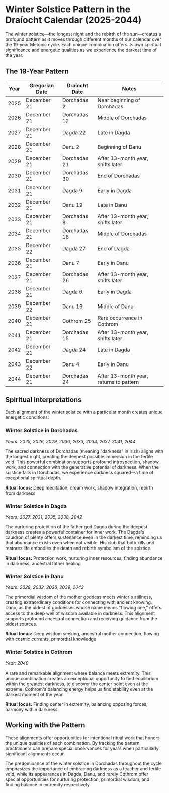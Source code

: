 # Winter Solstice Pattern in the Draíocht Calendar (2025-2044)

The winter solstice—the longest night and the rebirth of the sun—creates a profound pattern as it moves through different months of our calendar over the 19-year Metonic cycle. Each unique combination offers its own spiritual significance and energetic qualities as we experience the darkest time of the year.

## The 19-Year Pattern

| Year | Gregorian Date | Draíocht Date | Notes |
|------|----------------|---------------|-------|
| 2025 | December 21 | Dorchadas 2   | Near beginning of Dorchadas |
| 2026 | December 21 | Dorchadas 12  | Middle of Dorchadas |
| 2027 | December 21 | Dagda 22      | Late in Dagda |
| 2028 | December 21 | Danu 2        | Beginning of Danu |
| 2029 | December 21 | Dorchadas 21  | After 13-month year, shifts later |
| 2030 | December 21 | Dorchadas 30  | End of Dorchadas |
| 2031 | December 21 | Dagda 9       | Early in Dagda |
| 2032 | December 21 | Danu 19       | Late in Danu |
| 2033 | December 21 | Dorchadas 8   | After 13-month year, shifts later |
| 2034 | December 21 | Dorchadas 18  | Middle of Dorchadas |
| 2035 | December 22 | Dagda 27      | End of Dagda |
| 2036 | December 21 | Danu 7        | Early in Danu |
| 2037 | December 21 | Dorchadas 26  | After 13-month year, shifts later |
| 2038 | December 21 | Dagda 6       | Early in Dagda |
| 2039 | December 22 | Danu 16       | Middle of Danu |
| 2040 | December 21 | Cothrom 25    | Rare occurrence in Cothrom |
| 2041 | December 21 | Dorchadas 15  | After 13-month year, shifts later |
| 2042 | December 21 | Dagda 24      | Late in Dagda |
| 2043 | December 22 | Danu 4        | Early in Danu |
| 2044 | December 21 | Dorchadas 24  | After 13-month year, returns to pattern |

## Spiritual Interpretations

Each alignment of the winter solstice with a particular month creates unique energetic conditions:

### Winter Solstice in Dorchadas

*Years: 2025, 2026, 2029, 2030, 2033, 2034, 2037, 2041, 2044*

The sacred darkness of Dorchadas (meaning "darkness" in Irish) aligns with the longest night, creating the deepest possible immersion in the fertile void. This powerful combination supports profound introspection, shadow work, and connection with the generative potential of darkness. When the solstice falls in Dorchadas, we experience darkness squared—a time of exceptional spiritual depth.

**Ritual focus:** Deep meditation, dream work, shadow integration, rebirth from darkness

### Winter Solstice in Dagda

*Years: 2027, 2031, 2035, 2038, 2042*

The nurturing protection of the father god Dagda during the deepest darkness creates a powerful container for inner work. The Dagda's cauldron of plenty offers sustenance even in the darkest time, reminding us that abundance exists even when not visible. His club that both kills and restores life embodies the death and rebirth symbolism of the solstice.

**Ritual focus:** Protection work, nurturing inner resources, finding abundance in darkness, ancestral father healing

### Winter Solstice in Danu

*Years: 2028, 2032, 2036, 2039, 2043*

The primordial wisdom of the mother goddess meets winter's stillness, creating extraordinary conditions for connecting with ancient knowing. Danu, as the oldest of goddesses whose name means "flowing one," offers access to the deep well of wisdom available in darkness. This alignment supports profound ancestral connection and receiving guidance from the oldest sources.

**Ritual focus:** Deep wisdom seeking, ancestral mother connection, flowing with cosmic currents, primordial knowledge

### Winter Solstice in Cothrom

*Year: 2040*

A rare and remarkable alignment where balance meets extremity. This unique combination creates an exceptional opportunity to find equilibrium within the greatest darkness, to discover the center point even at the extreme. Cothrom's balancing energy helps us find stability even at the darkest moment of the year.

**Ritual focus:** Finding center in extremity, balancing opposing forces, harmony within darkness

## Working with the Pattern

These alignments offer opportunities for intentional ritual work that honors the unique qualities of each combination. By tracking the pattern, practitioners can prepare special observances for years when particularly significant alignments occur.

The predominance of the winter solstice in Dorchadas throughout the cycle emphasizes the importance of embracing darkness as a teacher and fertile void, while its appearances in Dagda, Danu, and rarely Cothrom offer special opportunities for nurturing protection, primordial wisdom, and finding balance in extremity respectively.
